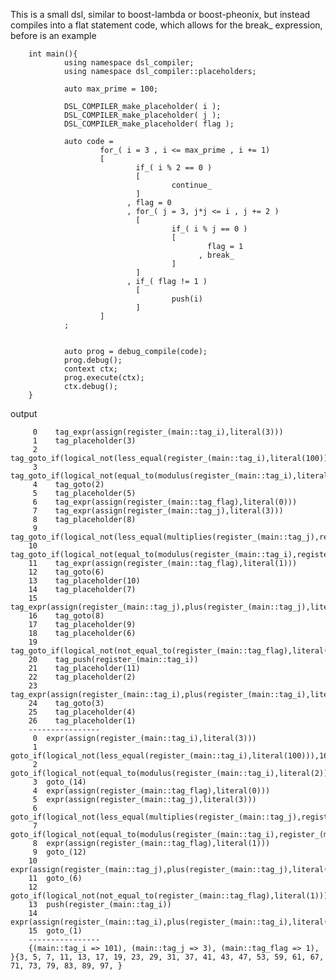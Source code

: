 This is a small dsl, similar to boost-lambda or boost-pheonix, but instead compiles
into a flat statement code, which allows for the break_ expression, before
is an example


        int main(){
                using namespace dsl_compiler;
                using namespace dsl_compiler::placeholders;
         
                auto max_prime = 100;

                DSL_COMPILER_make_placeholder( i );
                DSL_COMPILER_make_placeholder( j );
                DSL_COMPILER_make_placeholder( flag );

                auto code = 
                        for_( i = 3 , i <= max_prime , i += 1)
                        [
                                if_( i % 2 == 0 )
                                [
                                        continue_
                                ]
                              , flag = 0
                              , for_( j = 3, j*j <= i , j += 2 )
                                [
                                        if_( i % j == 0 )
                                        [
                                                flag = 1
                                              , break_ 
                                        ]
                                ]
                              , if_( flag != 1 )
                                [
                                        push(i)
                                ]
                        ]
                ;


                auto prog = debug_compile(code);
                prog.debug();
                context ctx;
                prog.execute(ctx);
                ctx.debug();
        }

output

         0    tag_expr(assign(register_(main::tag_i),literal(3)))
         1    tag_placeholder(3)
         2    tag_goto_if(logical_not(less_equal(register_(main::tag_i),literal(100))),4)
         3    tag_goto_if(logical_not(equal_to(modulus(register_(main::tag_i),literal(2)),literal(0))),5)
         4    tag_goto(2)
         5    tag_placeholder(5)
         6    tag_expr(assign(register_(main::tag_flag),literal(0)))
         7    tag_expr(assign(register_(main::tag_j),literal(3)))
         8    tag_placeholder(8)
         9    tag_goto_if(logical_not(less_equal(multiplies(register_(main::tag_j),register_(main::tag_j)),register_(main::tag_i))),9)
        10    tag_goto_if(logical_not(equal_to(modulus(register_(main::tag_i),register_(main::tag_j)),literal(0))),10)
        11    tag_expr(assign(register_(main::tag_flag),literal(1)))
        12    tag_goto(6)
        13    tag_placeholder(10)
        14    tag_placeholder(7)
        15    tag_expr(assign(register_(main::tag_j),plus(register_(main::tag_j),literal(2))))
        16    tag_goto(8)
        17    tag_placeholder(9)
        18    tag_placeholder(6)
        19    tag_goto_if(logical_not(not_equal_to(register_(main::tag_flag),literal(1))),11)
        20    tag_push(register_(main::tag_i))
        21    tag_placeholder(11)
        22    tag_placeholder(2)
        23    tag_expr(assign(register_(main::tag_i),plus(register_(main::tag_i),literal(1))))
        24    tag_goto(3)
        25    tag_placeholder(4)
        26    tag_placeholder(1)
        ----------------
         0  expr(assign(register_(main::tag_i),literal(3)))
         1  goto_if(logical_not(less_equal(register_(main::tag_i),literal(100))),16)
         2  goto_if(logical_not(equal_to(modulus(register_(main::tag_i),literal(2)),literal(0))),4)
         3  goto_(14)
         4  expr(assign(register_(main::tag_flag),literal(0)))
         5  expr(assign(register_(main::tag_j),literal(3)))
         6  goto_if(logical_not(less_equal(multiplies(register_(main::tag_j),register_(main::tag_j)),register_(main::tag_i))),12)
         7  goto_if(logical_not(equal_to(modulus(register_(main::tag_i),register_(main::tag_j)),literal(0))),10)
         8  expr(assign(register_(main::tag_flag),literal(1)))
         9  goto_(12)
        10  expr(assign(register_(main::tag_j),plus(register_(main::tag_j),literal(2))))
        11  goto_(6)
        12  goto_if(logical_not(not_equal_to(register_(main::tag_flag),literal(1))),14)
        13  push(register_(main::tag_i))
        14  expr(assign(register_(main::tag_i),plus(register_(main::tag_i),literal(1))))
        15  goto_(1)
        ----------------
        {(main::tag_i => 101), (main::tag_j => 3), (main::tag_flag => 1), }{3, 5, 7, 11, 13, 17, 19, 23, 29, 31, 37, 41, 43, 47, 53, 59, 61, 67, 71, 73, 79, 83, 89, 97, }
